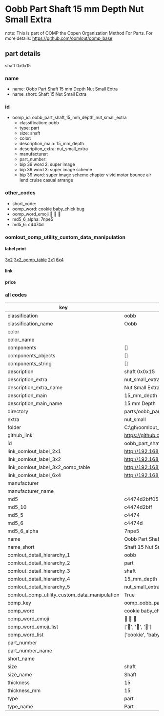 # Oobb Part Shaft 15 mm Depth Nut Small Extra  

note: This is part of OOMP the Oopen Organization Method For Parts. For more details: https://github.com/oomlout/oomp_base

##  part details
  



shaft 0x0x15



### name
* name: Oobb Part Shaft 15 mm Depth Nut Small Extra
* name_short: Shaft 15 Nut Small Extra
### id
* oomp_id: oobb_part_shaft_15_mm_depth_nut_small_extra
  * classification: oobb
  * type: part
  * size: shaft
  * color: 
  * description_main: 15_mm_depth
  * description_extra: nut_small_extra
  * manufacturer: 
  * part_number: 
  * bip 39 word 2: super image
  * bip 39 word 3: super image scheme
  * bip 39 word: super image scheme chapter vivid motor bounce air lend cruise casual arrange

### other_codes
* short_code: 
* oomp_word: cookie baby_chick bug
* oomp_word_emoji :cookie: :baby_chick: :bug:
* md5_6_alpha: 7npe5
* md5_6: c4474d






### oomlout_oomp_utility_custom_data_manipulation
#### label print
[3x2](http://192.168.1.245:1112/?label=oomp%207npe5)
[3x2_oomp_table](http://192.168.1.108:1112/?label=oomp%207npe5)
[2x1](http://192.168.1.242:1112/?label=oomp%207npe5)
[6x4](http://192.168.1.55:1112/?label=oomp%207npe5)    

#### link

                              

#### price







### all codes 
| key | value |  
| --- | --- |  
| classification | oobb |  
| classification_name | Oobb |  
| color |  |  
| color_name |  |  
| components | [] |  
| components_objects | [] |  
| components_string | [] |  
| description | shaft 0x0x15 |  
| description_extra | nut_small_extra |  
| description_extra_name | Nut Small Extra |  
| description_main | 15_mm_depth |  
| description_main_name | 15 mm Depth |  
| directory | parts/oobb_part_shaft_15_mm_depth_nut_small_extra |  
| extra | nut_small |  
| folder | C:\gh\oomlout_oobb_version_4_generated_parts\things\oobb_part_shaft_15_mm_depth_nut_small_extra |  
| github_link | https://github.com/oomlout/oomlout_oomp_part_src/tree/main/parts/oobb_part_shaft_15_mm_depth_nut_small_extra |  
| id | oobb_part_shaft_15_mm_depth_nut_small_extra |  
| link_oomlout_label_2x1 | http://192.168.1.242:1112/?label=oomp%207npe5 |  
| link_oomlout_label_3x2 | http://192.168.1.245:1112/?label=oomp%207npe5 |  
| link_oomlout_label_3x2_oomp_table | http://192.168.1.108:1112/?label=oomp%207npe5 |  
| link_oomlout_label_6x4 | http://192.168.1.55:1112/?label=oomp%207npe5 |  
| manufacturer |  |  
| manufacturer_name |  |  
| md5 | c4474d2bff05634e41fa9267815c56cd |  
| md5_10 | c4474d2bff |  
| md5_5 | c4474 |  
| md5_6 | c4474d |  
| md5_6_alpha | 7npe5 |  
| name | Oobb Part Shaft 15 mm Depth Nut Small Extra |  
| name_short | Shaft 15 Nut Small Extra |  
| oomlout_detail_hierarchy_1 | oobb |  
| oomlout_detail_hierarchy_2 | part |  
| oomlout_detail_hierarchy_3 | shaft |  
| oomlout_detail_hierarchy_4 | 15_mm_depth |  
| oomlout_detail_hierarchy_5 | nut_small_extra |  
| oomlout_oomp_utility_custom_data_manipulation | True |  
| oomp_key | oomp_oobb_part_shaft_15_mm_depth_nut_small_extra |  
| oomp_word | cookie baby_chick bug |  
| oomp_word_emoji | :cookie: :baby_chick: :bug: |  
| oomp_word_emoji_list | [':cookie:', ':baby_chick:', ':bug:'] |  
| oomp_word_list | ['cookie', 'baby_chick', 'bug'] |  
| part_number |  |  
| part_number_name |  |  
| short_name |  |  
| size | shaft |  
| size_name | Shaft |  
| thickness | 15 |  
| thickness_mm | 15 |  
| type | part |  
| type_name | Part |  
